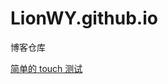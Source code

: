 # LionWY.github.io
博客仓库

[简单的 touch 测试](https://github.com/LionWY/LionWY.github.io/tree/master/blog/touch响应事件)



